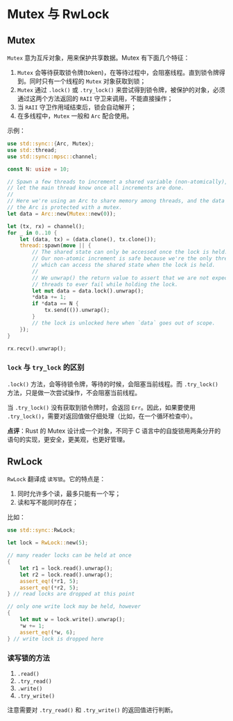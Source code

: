 # Mutex 与 RwLock

## Mutex

`Mutex` 意为互斥对象，用来保护共享数据。Mutex 有下面几个特征：

1. `Mutex` 会等待获取锁令牌(token)，在等待过程中，会阻塞线程。直到锁令牌得到。同时只有一个线程的 `Mutex` 对象获取到锁；
2. `Mutex` 通过 `.lock()` 或 `.try_lock()` 来尝试得到锁令牌，被保护的对象，必须通过这两个方法返回的 `RAII` 守卫来调用，不能直接操作；
3. 当 `RAII` 守卫作用域结束后，锁会自动解开；
4. 在多线程中，`Mutex` 一般和 `Arc` 配合使用。

示例：

```rust
use std::sync::{Arc, Mutex};
use std::thread;
use std::sync::mpsc::channel;

const N: usize = 10;

// Spawn a few threads to increment a shared variable (non-atomically), and
// let the main thread know once all increments are done.
//
// Here we're using an Arc to share memory among threads, and the data inside
// the Arc is protected with a mutex.
let data = Arc::new(Mutex::new(0));

let (tx, rx) = channel();
for _ in 0..10 {
    let (data, tx) = (data.clone(), tx.clone());
    thread::spawn(move || {
        // The shared state can only be accessed once the lock is held.
        // Our non-atomic increment is safe because we're the only thread
        // which can access the shared state when the lock is held.
        //
        // We unwrap() the return value to assert that we are not expecting
        // threads to ever fail while holding the lock.
        let mut data = data.lock().unwrap();
        *data += 1;
        if *data == N {
            tx.send(()).unwrap();
        }
        // the lock is unlocked here when `data` goes out of scope.
    });
}

rx.recv().unwrap();
```

### `lock` 与 `try_lock` 的区别

`.lock()` 方法，会等待锁令牌，等待的时候，会阻塞当前线程。而 `.try_lock()` 方法，只是做一次尝试操作，不会阻塞当前线程。

当 `.try_lock()` 没有获取到锁令牌时，会返回 `Err`。因此，如果要使用 `.try_lock()`，需要对返回值做仔细处理（比如，在一个循环检查中）。


__点评__：Rust 的 Mutex 设计成一个对象，不同于 C 语言中的自旋锁用两条分开的语句的实现，更安全，更美观，也更好管理。


## RwLock

`RwLock` 翻译成 `读写锁`。它的特点是：

1. 同时允许多个读，最多只能有一个写；
2. 读和写不能同时存在；

比如：

```rust
use std::sync::RwLock;

let lock = RwLock::new(5);

// many reader locks can be held at once
{
    let r1 = lock.read().unwrap();
    let r2 = lock.read().unwrap();
    assert_eq!(*r1, 5);
    assert_eq!(*r2, 5);
} // read locks are dropped at this point

// only one write lock may be held, however
{
    let mut w = lock.write().unwrap();
    *w += 1;
    assert_eq!(*w, 6);
} // write lock is dropped here
```

### 读写锁的方法

1. `.read()`
2. `.try_read()`
3. `.write()`
4. `.try_write()`

注意需要对 `.try_read()` 和 `.try_write()` 的返回值进行判断。
